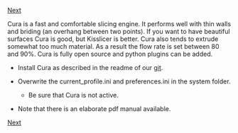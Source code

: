 [Next](https://github.com/open3dengineering/i3_Berlin/wiki/Section-6.3-Kisslicer)

Cura is a fast and comfortable slicing engine. It performs well with
thin walls and briding (an overhang between two points). If you want to
have beautiful surfaces Cura is good, but Kisslicer is better. Cura also
tends to extrude somewhat too much material. As a result the flow rate
is set between 80 and 90%. Cura is fully open source and python plugins
can be added.

-   Install Cura as described in the readme of our
    [git](https://github.com/open3dengineering/i3_Berlin/tree/master/Software/Cura).

-   Overwrite the current\_profile.ini and preferences.ini in the
    system folder.

    -   Be sure that Cura is not active.

-   Note that there is an elaborate pdf manual available.

[Next](https://github.com/open3dengineering/i3_Berlin/wiki/Section-6.3-Kisslicer)
